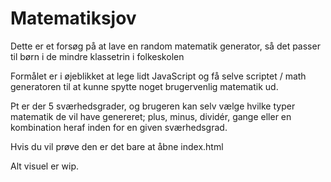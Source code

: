 # Matematiksjov

Dette er et forsøg på at lave en random matematik generator, så det passer til børn i de mindre klassetrin i folkeskolen

Formålet er i øjeblikket at lege lidt JavaScript og få selve scriptet / math generatoren til at kunne spytte noget brugervenlig matematik ud. 

Pt er der 5 sværhedsgrader, og brugeren kan selv vælge hvilke typer matematik de vil have genereret; plus, minus, dividér, gange eller en kombination heraf inden for en given sværhedsgrad.

Hvis du vil prøve den er det bare at åbne index.html

Alt visuel er wip.
